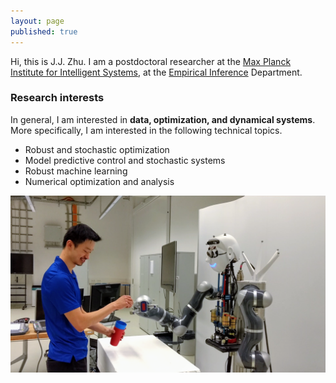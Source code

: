 ```yaml
---
layout: page
published: true
---
```

Hi, this is J.J. Zhu. I am a postdoctoral researcher at the [Max Planck Institute for Intelligent Systems](http://is.tue.mpg.de/), at the [Empirical Inference](https://ei.is.tuebingen.mpg.de/) Department.

### Research interests

In general, I am interested in **data, optimization, and dynamical systems**. More specifically, I am interested in the following technical topics.

+ Robust and stochastic optimization
+ Model predictive control and stochastic systems
+ Robust machine learning
+ Numerical optimization and analysis

![learning and control](/images/atom.png)